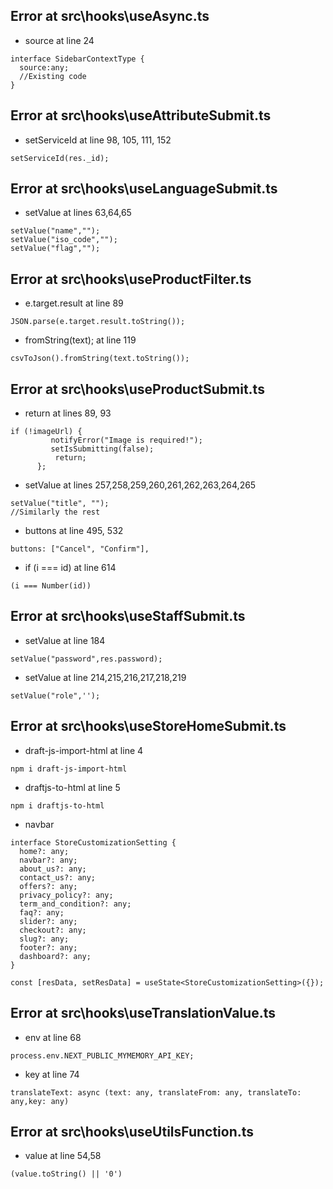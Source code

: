 ## Error at src\hooks\useAsync.ts

- source at line 24
```
interface SidebarContextType {
  source:any;
  //Existing code
}
```

## Error at src\hooks\useAttributeSubmit.ts

- setServiceId at line 98, 105, 111, 152
```
setServiceId(res._id);
```

## Error at src\hooks\useLanguageSubmit.ts

- setValue at lines 63,64,65
```
setValue("name","");
setValue("iso_code","");
setValue("flag","");
```

## Error at src\hooks\useProductFilter.ts

- e.target.result at line 89
```
JSON.parse(e.target.result.toString());
```

- fromString(text); at line 119
```
csvToJson().fromString(text.toString());
```

## Error at src\hooks\useProductSubmit.ts

- return at lines 89, 93
```
if (!imageUrl) {
         notifyError("Image is required!");
         setIsSubmitting(false);
          return;
      };
```

- setValue at lines 257,258,259,260,261,262,263,264,265
```
setValue("title", "");
//Similarly the rest
```

- buttons at line 495, 532
```
buttons: ["Cancel", "Confirm"], 
```

- if (i === id) at line 614
```
(i === Number(id))
```

## Error at src\hooks\useStaffSubmit.ts

- setValue at line 184
```
setValue("password",res.password);
```

- setValue at line 214,215,216,217,218,219
```
setValue("role",'');
```

## Error at src\hooks\useStoreHomeSubmit.ts

- draft-js-import-html at line 4
```
npm i draft-js-import-html
```

- draftjs-to-html at line 5
```
npm i draftjs-to-html
```

- navbar 

```
interface StoreCustomizationSetting {
  home?: any;
  navbar?: any;
  about_us?: any;
  contact_us?: any;
  offers?: any;
  privacy_policy?: any;
  term_and_condition?: any;
  faq?: any;
  slider?: any;
  checkout?: any;
  slug?: any;
  footer?: any;
  dashboard?: any;
}

const [resData, setResData] = useState<StoreCustomizationSetting>({});
```

## Error at src\hooks\useTranslationValue.ts

- env at line 68
```
process.env.NEXT_PUBLIC_MYMEMORY_API_KEY;
```

- key at line 74
```
translateText: async (text: any, translateFrom: any, translateTo: any,key: any)
```

## Error at src\hooks\useUtilsFunction.ts

- value at line 54,58
```
(value.toString() || '0')
```